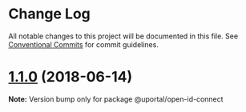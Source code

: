 # Change Log

All notable changes to this project will be documented in this file.
See [Conventional Commits](https://conventionalcommits.org) for commit guidelines.

<a name="1.1.0"></a>
# [1.1.0](https://github.com/uPortal-contrib/uPortal-web-components/compare/v1.0.2...v1.1.0) (2018-06-14)




**Note:** Version bump only for package @uportal/open-id-connect
